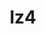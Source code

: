 ---
title: "lz4"
layout: cache
categories: [package, v0.18]
meta: {"versions": ["1.9.3"], "compilers": ["gcc@=7.3.1", "gcc@=7.5.0"], "oss": ["amzn2", "ubuntu18.04"], "platforms": ["linux"], "targets": ["aarch64", "graviton2", "x86_64", "x86_64_v3", "x86_64_v4"], "stacks": ["aws-ahug", "aws-ahug-aarch64", "aws-isc", "aws-isc-aarch64", "build_systems", "data-vis-sdk", "e4s", "radiuss", "tutorial"], "num_specs": 5, "num_specs_by_stack": {"aws-isc-aarch64": 2, "aws-ahug-aarch64": 2, "build_systems": 1, "radiuss": 1, "data-vis-sdk": 1, "tutorial": 1, "e4s": 1, "aws-ahug": 2, "aws-isc": 2}}
spec_details: [{"hash": "7kd5ulqie4fzit4urwefibozk7h3cujg", "compiler": "gcc@=7.3.1", "versions": ["1.9.3"], "os": "amzn2", "platform": "linux", "target": "graviton2", "variants": ["libs=shared,static"], "stacks": ["aws-isc-aarch64", "aws-ahug-aarch64"], "size": "-", "tarball": "https://binaries.spack.io/releases/v0.18/build_cache/linux-amzn2-graviton2/gcc-7.3.1/lz4-1.9.3/linux-amzn2-graviton2-gcc-7.3.1-lz4-1.9.3-7kd5ulqie4fzit4urwefibozk7h3cujg.spack"}, {"hash": "fneymg5vs7rv4f7vnkmatafmlkmtkpjo", "compiler": "gcc@=7.5.0", "versions": ["1.9.3"], "os": "ubuntu18.04", "platform": "linux", "target": "x86_64", "variants": ["libs=shared,static"], "stacks": ["build_systems", "radiuss", "data-vis-sdk", "tutorial", "e4s"], "size": "-", "tarball": "https://binaries.spack.io/releases/v0.18/build_cache/linux-ubuntu18.04-x86_64/gcc-7.5.0/lz4-1.9.3/linux-ubuntu18.04-x86_64-gcc-7.5.0-lz4-1.9.3-fneymg5vs7rv4f7vnkmatafmlkmtkpjo.spack"}, {"hash": "3i7iore765c4vkn7apwhq6xvwp56vrni", "compiler": "gcc@=7.3.1", "versions": ["1.9.3"], "os": "amzn2", "platform": "linux", "target": "aarch64", "variants": ["libs=shared,static"], "stacks": ["aws-isc-aarch64", "aws-ahug-aarch64"], "size": "-", "tarball": "https://binaries.spack.io/releases/v0.18/build_cache/linux-amzn2-aarch64/gcc-7.3.1/lz4-1.9.3/linux-amzn2-aarch64-gcc-7.3.1-lz4-1.9.3-3i7iore765c4vkn7apwhq6xvwp56vrni.spack"}, {"hash": "tbqjknfcwa5iju6slingno2dtxbqyfnp", "compiler": "gcc@=7.3.1", "versions": ["1.9.3"], "os": "amzn2", "platform": "linux", "target": "x86_64_v4", "variants": ["libs=shared,static"], "stacks": ["aws-ahug", "aws-isc"], "size": "-", "tarball": "https://binaries.spack.io/releases/v0.18/build_cache/linux-amzn2-x86_64_v4/gcc-7.3.1/lz4-1.9.3/linux-amzn2-x86_64_v4-gcc-7.3.1-lz4-1.9.3-tbqjknfcwa5iju6slingno2dtxbqyfnp.spack"}, {"hash": "4buo3quthamsdaoruaju4hyk7dqkw53n", "compiler": "gcc@=7.3.1", "versions": ["1.9.3"], "os": "amzn2", "platform": "linux", "target": "x86_64_v3", "variants": ["libs=shared,static"], "stacks": ["aws-ahug", "aws-isc"], "size": "-", "tarball": "https://binaries.spack.io/releases/v0.18/build_cache/linux-amzn2-x86_64_v3/gcc-7.3.1/lz4-1.9.3/linux-amzn2-x86_64_v3-gcc-7.3.1-lz4-1.9.3-4buo3quthamsdaoruaju4hyk7dqkw53n.spack"}]
---